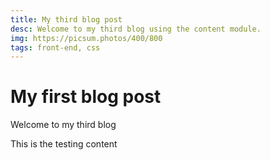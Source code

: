 ```yaml
---
title: My third blog post
desc: Welcome to my third blog using the content module.
img: https://picsum.photos/400/800
tags: front-end, css
---
```

# My first blog post

Welcome to my third blog

This is the testing content